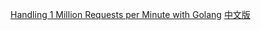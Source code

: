 
[Handling 1 Million Requests per Minute with Golang](https://medium.com/smsjunk/handling-1-million-requests-per-minute-with-golang-f70ac505fcaa)
[中文版](https://learnku.com/go/t/23456/using-the-go-language-to-handle-1-million-requests-per-minute)